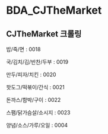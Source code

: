 # BDA_CJTheMarket
## CJTheMarket 크롤링

<ctgrId>

밥/죽/면 : 0018
  
국/김치/김/반찬/두부 : 0019
  
만두/피자/치킨 : 0020
  
핫도그/떡볶이/간식 : 0021
  
돈까스/함박/구이 : 0022
  
스팸/닭가슴살/소시지 :  0023
  
양념/소스/가루/오일 : 0004
